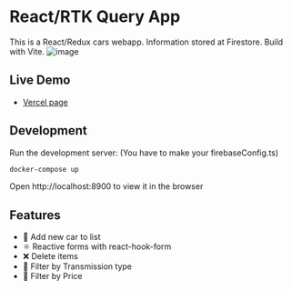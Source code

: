 # React/RTK Query App

This is a React/Redux cars webapp. Information stored at Firestore. Build with Vite.
![image](https://user-images.githubusercontent.com/93656881/168226415-a652ed77-666a-483c-8389-0bff041f059e.png)




## Live Demo

- [Vercel page](https://react-redux-toolkit-app.vercel.app)

## Development

Run the development server:
(You have to make your firebaseConfig.ts)
```bash
docker-compose up
```
Open http://localhost:8900 to view it in the browser

## Features

- 🚗 Add new car to list
- ⚛️ Reactive forms with react-hook-form
- ❌ Delete items
- 📌 Filter by Transmission type
- 💸 Filter by Price 
